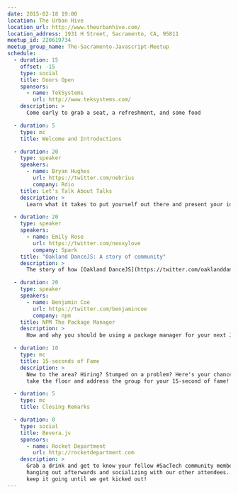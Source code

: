 ```yaml
---
date: 2015-02-18 19:00
location: The Urban Hive
location_url: http://www.theurbanhive.com/
location_address: 1931 H Street, Sacramento, CA, 95811
meetup_id: 220619734
meetup_group_name: The-Sacramento-Javascript-Meetup
schedule:
  - duration: 15
    offset: -15
    type: social
    title: Doors Open
    sponsors:
      - name: TekSystems
        url: http://www.teksystems.com/
    description: >
      Come early to grab a seat, a refreshment, and some food

  - duration: 5
    type: mc
    title: Welcome and Introductions

  - duration: 20
    type: speaker
    speakers:
      - name: Bryan Hughes
        url: https://twitter.com/nebrius
        company: Rdio
    title: Let's Talk About Talks
    description: >
      Learn what it takes to put yourself out there and present your ideas to your community!

  - duration: 20
    type: speaker
    speakers:
      - name: Emily Rose
        url: https://twitter.com/nexxylove
        company: Spark
    title: "Oakland DanceJS: A story of community"
    description: >
      The story of how [Oakland DanceJS](https://twitter.com/oaklanddancejs) got started and will offer you a healthy dose of encouragement to helping our own community grow, or maybe even get you to start your own!

  - duration: 20
    type: speaker
    speakers:
      - name: Benjamin Coe
        url: https://twitter.com/benjamincoe
        company: npm
    title: NPM The Package Manager
    description: >
      How and why you should be using a package manager for your next Javascript project.

  - duration: 10
    type: mc
    title: 15-seconds of Fame
    description: >
      New to the area? Hiring? Stumped on a problem? Here's your chance to
      take the floor and address the group for your 15-second of fame!

  - duration: 5
    type: mc
    title: Closing Remarks

  - duration: 0
    type: social
    title: Bevera.js
    sponsors:
      - name: Rocket Department
        url: http://rocketdepartment.com
    description: >
      Grab a drink and get to know your fellow #SacTech community members by
      hanging out afterwards and socializing with our other attendees. We'll
      keep it going until we get kicked out!
---
```

